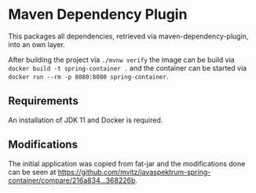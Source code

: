 # Maven Dependency Plugin

This packages all dependencies, retrieved via maven-dependency-plugin, into an
own layer.

After building the project via `./mvnw verify` the image can be build via
`docker build -t spring-container .` and the container can be started via
`docker run --rm -p 8080:8080 spring-container`.


## Requirements

An installation of JDK 11 and Docker is required.


## Modifications

The initial application was copied from fat-jar and the modifications done can
be seen at
https://github.com/mvitz/javaspektrum-spring-container/compare/216a834...368226b.


